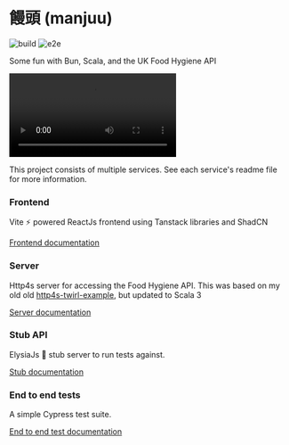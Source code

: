 # 饅頭 (manjuu)

![build](https://github.com/rawtoast/manjuu/actions/workflows/build.yml/badge.svg)
![e2e](https://github.com/rawtoast/manjuu/actions/workflows/e2e.yml/badge.svg)

Some fun with Bun, Scala, and the UK Food Hygiene API

![demo](./assets/demo.mov)

This project consists of multiple services. See each service's readme file for more information.

### Frontend

Vite ⚡ powered ReactJs frontend using Tanstack libraries and ShadCN

[Frontend documentation](frontend/README.md)

### Server

Http4s server for accessing the Food Hygiene API. This was based on my old old [http4s-twirl-example](https://github.com/RawToast/http4s-twirl-example), but updated to Scala 3

[Server documentation](server/README.md)

### Stub API

ElysiaJs 🦊 stub server to run tests against.

[Stub documentation](stub-api/README.md)

### End to end tests

A simple Cypress test suite.

[End to end test documentation](e2e/README.md)
